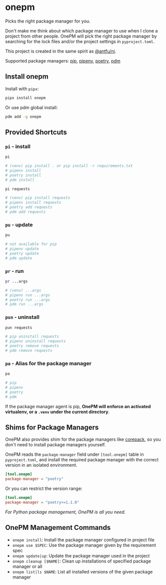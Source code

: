 # onepm

Picks the right package manager for you.

Don't make me think about which package manager to use when I clone a project from other people. OnePM will pick the right package manager by searching for the lock files and/or the project settings in `pyproject.toml`.

This project is created in the same spirit as [@antfu/ni](https://www.npmjs.com/package/@antfu/ni).

Supported package managers: [pip], [pipenv], [poetry], [pdm]

[pip]: https://pypi.org/project/pip/
[pipenv]: https://pypi.org/project/pipenv/
[poetry]: https://pypi.org/project/poetry/
[pdm]: https://pypi.org/project/pdm/

## Install onepm

Install with `pipx`:

```bash
pipx install onepm
```

Or use pdm global install:

```bash
pdm add -g onepm
```

## Provided Shortcuts

### `pi` - install

```bash
pi

# (venv) pip install . or pip install -r requirements.txt
# pipenv install
# poetry install
# pdm install
```

```bash
pi requests

# (venv) pip install requests
# pipenv install requests
# poetry add requests
# pdm add requests
```

### `pu` - update

```bash
pu

# not available for pip
# pipenv update
# poetry update
# pdm update
```

### `pr` - run

```bash
pr ...args

# (venv) ...args
# pipenv run ...args
# poetry run ...args
# pdm run ...args
```

### `pun` - uninstall

```bash
pun requests

# pip uninstall requests
# pipenv uninstall requests
# poetry remove requests
# pdm remove requests
```

### `pa` - Alias for the package manager

```bash
pa

# pip
# pipenv
# poetry
# pdm
```

If the package manager agent is pip, **OnePM will enforce an activated virtualenv, or a `.venv` under the current directory**.

## Shims for Package Managers

OnePM also provides shim for the package managers like [corepack](https://nodejs.org/api/corepack.html),
so you don't need to install package managers yourself.

OnePM reads the `package-manager` field under `[tool.onepm]` table in `pyproject.toml`, and install the required package manager with the correct version in an isolated environment.

```toml
[tool.onepm]
package-manager = "poetry"
```

Or you can restrict the version range:

```toml
[tool.onepm]
package-manager = "poetry>=1.1.0"
```

_For Python package management, OnePM is all you need._

## OnePM Management Commands

- `onepm install`: Install the package manager configured in project file
- `onepm use $SPEC`: Use the package manager given by the requirement spec
- `onepm update|up`: Update the package manager used in the project
- `onepm cleanup [$NAME]`: Clean up installations of specified package manager or all
- `onepm list|ls $NAME`: List all installed versions of the given package manager
